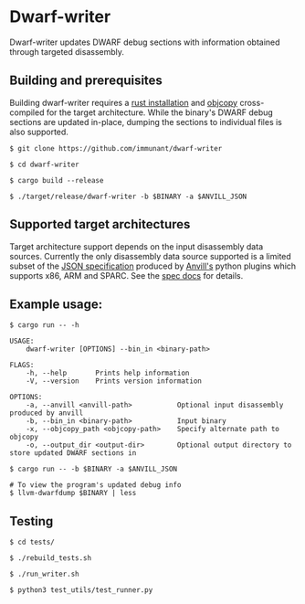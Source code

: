 # Dwarf-writer

Dwarf-writer updates DWARF debug sections with information obtained through targeted disassembly.

## Building and prerequisites

Building dwarf-writer requires a [rust installation](https://www.rust-lang.org/) and [objcopy](https://www.gnu.org/software/binutils/) cross-compiled for the target architecture. While the binary's DWARF debug sections are updated in-place, dumping the sections to individual files is also supported.

```
$ git clone https://github.com/immunant/dwarf-writer

$ cd dwarf-writer

$ cargo build --release

$ ./target/release/dwarf-writer -b $BINARY -a $ANVILL_JSON
```

## Supported target architectures

Target architecture support depends on the input disassembly data sources. Currently the only disassembly data source supported is a limited subset of the [JSON specification](https://github.com/lifting-bits/anvill/blob/master/docs/SpecificationFormat.md) produced by [Anvill's](https://github.com/lifting-bits/anvill/) python plugins which supports x86, ARM and SPARC. See the [spec docs](https://github.com/lifting-bits/anvill/blob/master/docs/SpecificationFormat.md#architecture) for details.

## Example usage:

```
$ cargo run -- -h

USAGE:
    dwarf-writer [OPTIONS] --bin_in <binary-path>

FLAGS:
    -h, --help       Prints help information
    -V, --version    Prints version information

OPTIONS:
    -a, --anvill <anvill-path>           Optional input disassembly produced by anvill
    -b, --bin_in <binary-path>           Input binary
    -x, --objcopy_path <objcopy-path>    Specify alternate path to objcopy
    -o, --output_dir <output-dir>        Optional output directory to store updated DWARF sections in

$ cargo run -- -b $BINARY -a $ANVILL_JSON

# To view the program's updated debug info
$ llvm-dwarfdump $BINARY | less
```

## Testing
```
$ cd tests/

$ ./rebuild_tests.sh

$ ./run_writer.sh

$ python3 test_utils/test_runner.py
```
